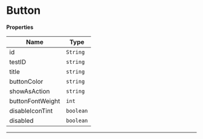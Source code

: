 <h1>Button</h1>

**Properties**

| Name | Type |
| --- | --- |
| id | <code>String</code> | 
| testID | <code>string</code> | 
| title | <code>string</code> | 
| buttonColor | <code>string</code> | 
| showAsAction | <code>string</code> | 
| buttonFontWeight | <code>int</code> | 
| disableIconTint | <code>boolean</code> | 
| disabled | <code>boolean</code> | 


* * *

